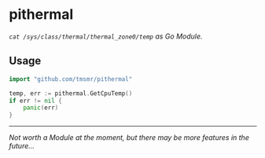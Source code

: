 # pithermal
*`cat /sys/class/thermal/thermal_zone0/temp` as Go Module.*


## Usage

```go
import "github.com/tmsmr/pithermal"

temp, err := pithermal.GetCpuTemp()
if err != nil {
    panic(err)
}
```

---
*Not worth a Module at the moment, but there may be more features in the future...*
